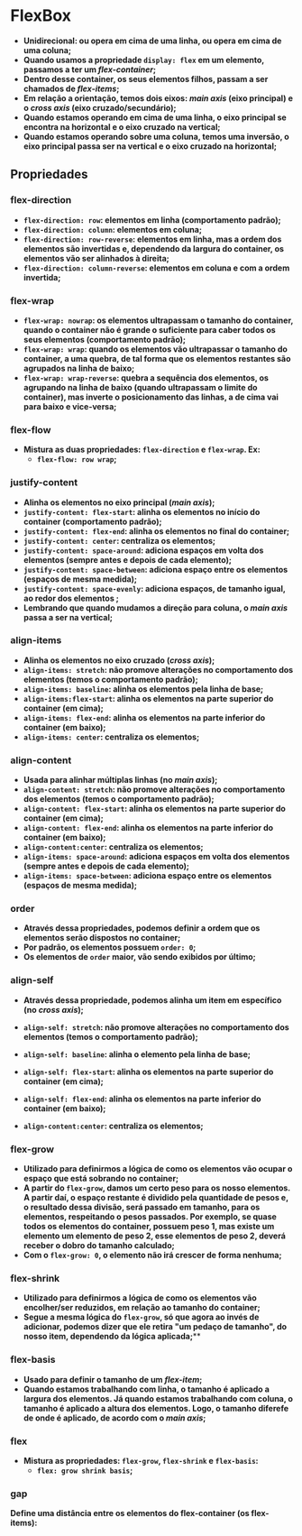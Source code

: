 # FlexBox
- **Unidirecional: ou opera em cima de uma linha, ou opera em cima de uma coluna;**
- **Quando usamos a propriedade `display: flex` em um elemento, passamos a ter um _flex-container_;**
- **Dentro desse container, os seus elementos filhos, passam a ser chamados de _flex-items_;**
- **Em relação a orientação, temos dois eixos: _main axis_ (eixo principal) e o _cross axis_ (eixo cruzado/secundário);**
- **Quando estamos operando em cima de uma linha, o eixo principal se encontra na horizontal e o eixo cruzado na vertical;**
- **Quando estamos operando sobre uma coluna, temos uma inversão, o eixo principal passa ser na vertical e o eixo cruzado na horizontal;**



## Propriedades

### flex-direction
- **`flex-direction: row`: elementos em linha (comportamento padrão);**
- **`flex-direction: column`: elementos em coluna;**
- **`flex-direction: row-reverse`: elementos em linha, mas a ordem dos elementos são invertidas e, dependendo da largura do container, os elementos vão ser alinhados à direita;**
- **`flex-direction: column-reverse`: elementos em coluna e com a ordem invertida;**



### flex-wrap
- **`flex-wrap: nowrap`: os elementos ultrapassam o tamanho do container, quando o container não é grande o suficiente para caber todos os seus elementos (comportamento padrão);**
- **`flex-wrap: wrap`: quando os elementos vão ultrapassar o tamanho do container, a uma quebra, de tal forma que os elementos restantes são agrupados na linha de baixo;**
- **`flex-wrap: wrap-reverse`: quebra a sequência dos elementos, os agrupando na linha de baixo (quando ultrapassam o limite do container), mas inverte o posicionamento das linhas, a de cima vai para baixo e vice-versa;**



### flex-flow
- **Mistura as duas propriedades: `flex-direction` e `flex-wrap`. Ex:**
  - **`flex-flow: row wrap`;**



### justify-content

- **Alinha os elementos no eixo principal (_main axis_);**
- **`justify-content: flex-start`: alinha os elementos no início do container (comportamento padrão);**
- **`justify-content: flex-end`: alinha os elementos no final do container;**
- **`justify-content: center`: centraliza os elementos;**
- **`justify-content: space-around`: adiciona espaços em volta dos elementos (sempre antes e depois de cada elemento);**
- **`justify-content: space-between`: adiciona espaço entre os elementos (espaços de mesma medida);**
- **`justify-content: space-evenly`: adiciona espaços, de tamanho igual, ao redor dos elementos ;**
- **Lembrando que quando mudamos a direção para coluna, o _main axis_ passa a ser na vertical;**



### align-items

- **Alinha os elementos no eixo cruzado (_cross axis_);**
- **`align-items: stretch`: não promove alterações no comportamento dos elementos (temos o comportamento padrão);**
- **`align-items: baseline`: alinha os elementos pela linha de base;**
- **`align-items:flex-start`: alinha os elementos na parte superior do container (em cima);**
- **`align-items: flex-end`: alinha os elementos na parte inferior do container (em baixo);**
- **`align-items: center`: centraliza os elementos;**



### align-content

- **Usada para alinhar múltiplas linhas (no _main axis_);**
- **`align-content: stretch`: não promove alterações no comportamento dos elementos (temos o comportamento padrão);**
- **`align-content: flex-start`: alinha os elementos na parte superior do container (em cima);**
- **`align-content: flex-end`: alinha os elementos na parte inferior do container (em baixo);**
- **`align-content:center`: centraliza os elementos;**
- **`align-items: space-around`: adiciona espaços em volta dos elementos (sempre antes e depois de cada elemento);**
- **`align-items: space-between`: adiciona espaço entre os elementos (espaços de mesma medida);**



### order

- **Através dessa propriedades, podemos definir a ordem que os elementos serão dispostos no container;**
- **Por padrão, os elementos possuem `order: 0`;**
- **Os elementos de `order` maior, vão sendo exibidos por último;**



### align-self

- **Através dessa propriedade, podemos alinha um item em específico (no _cross axis_);**

- **`align-self: stretch`: não promove alterações no comportamento dos elementos (temos o comportamento padrão);**

- **`align-self: baseline`: alinha o elemento pela linha de base;**

- **`align-self: flex-start`: alinha os elementos na parte superior do container (em cima);**

- **`align-self: flex-end`: alinha os elementos na parte inferior do container (em baixo);**

- **`align-content:center`: centraliza os elementos;**

  

### flex-grow

- **Utilizado para definirmos a lógica de como os elementos vão ocupar o espaço que está sobrando no container;**
- **A partir do `flex-grow`, damos um certo peso para os nosso elementos. A partir daí, o espaço restante é dividido pela quantidade de pesos e, o resultado dessa divisão, será passado em tamanho, para os elementos, respeitando o pesos passados. Por exemplo, se quase todos os elementos do container, possuem peso 1, mas existe um elemento um elemento de peso 2, esse elementos de peso 2, deverá receber o dobro do tamanho calculado;**
- **Com o `flex-grow: 0`, o elemento não irá crescer de forma nenhuma;**



### flex-shrink

- **Utilizado para definirmos a lógica de como os elementos vão encolher/ser reduzidos, em relação ao tamanho do container;**
- **Segue a mesma lógica do `flex-grow`, só que agora ao invés de adicionar, podemos dizer que ele retira "um pedaço de tamanho", do nosso item, dependendo da lógica aplicada;****



### flex-basis

- **Usado para definir o tamanho de um _flex-item_;**
- **Quando estamos trabalhando com linha, o tamanho é aplicado a largura dos elementos. Já quando estamos trabalhando com coluna, o tamanho é aplicado a altura dos elementos. Logo, o tamanho diferefe de onde é aplicado, de acordo com o _main axis_;**



### flex

- **Mistura as propriedades: `flex-grow`, `flex-shrink` e `flex-basis`:**
  - **`flex: grow shrink basis`;**



### gap

**Define uma distância entre os elementos do flex-container (os flex-items):**
